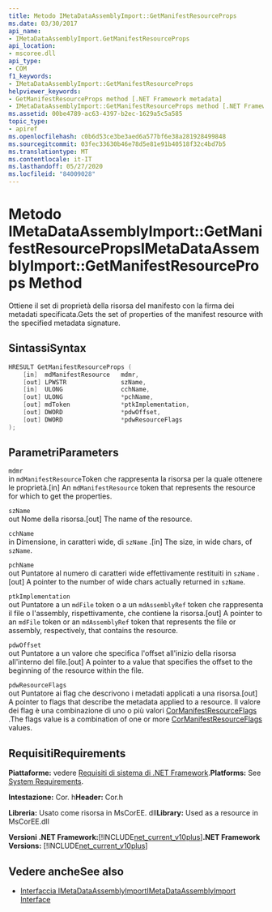 ```yaml
---
title: Metodo IMetaDataAssemblyImport::GetManifestResourceProps
ms.date: 03/30/2017
api_name:
- IMetaDataAssemblyImport.GetManifestResourceProps
api_location:
- mscoree.dll
api_type:
- COM
f1_keywords:
- IMetaDataAssemblyImport::GetManifestResourceProps
helpviewer_keywords:
- GetManifestResourceProps method [.NET Framework metadata]
- IMetaDataAssemblyImport::GetManifestResourceProps method [.NET Framework metadata]
ms.assetid: 00be4789-ac63-4397-b2ec-1629a5c5a585
topic_type:
- apiref
ms.openlocfilehash: c0b6d53ce3be3aed6a577bf6e38a281928499848
ms.sourcegitcommit: 03fec33630b46e78d5e81e91b40518f32c4bd7b5
ms.translationtype: MT
ms.contentlocale: it-IT
ms.lasthandoff: 05/27/2020
ms.locfileid: "84009028"
---
```

# <a name="imetadataassemblyimportgetmanifestresourceprops-method"></a><span data-ttu-id="324d1-102">Metodo IMetaDataAssemblyImport::GetManifestResourceProps</span><span class="sxs-lookup"><span data-stu-id="324d1-102">IMetaDataAssemblyImport::GetManifestResourceProps Method</span></span>
<span data-ttu-id="324d1-103">Ottiene il set di proprietà della risorsa del manifesto con la firma dei metadati specificata.</span><span class="sxs-lookup"><span data-stu-id="324d1-103">Gets the set of properties of the manifest resource with the specified metadata signature.</span></span>  
  
## <a name="syntax"></a><span data-ttu-id="324d1-104">Sintassi</span><span class="sxs-lookup"><span data-stu-id="324d1-104">Syntax</span></span>  
  
```cpp  
HRESULT GetManifestResourceProps (  
    [in]  mdManifestResource   mdmr,
    [out] LPWSTR               szName,
    [in]  ULONG                cchName,
    [out] ULONG                *pchName,
    [out] mdToken              *ptkImplementation,
    [out] DWORD                *pdwOffset,
    [out] DWORD                *pdwResourceFlags  
);  
```  
  
## <a name="parameters"></a><span data-ttu-id="324d1-105">Parametri</span><span class="sxs-lookup"><span data-stu-id="324d1-105">Parameters</span></span>  
 `mdmr`  
 <span data-ttu-id="324d1-106">in `mdManifestResource`Token che rappresenta la risorsa per la quale ottenere le proprietà.</span><span class="sxs-lookup"><span data-stu-id="324d1-106">[in] An `mdManifestResource` token that represents the resource for which to get the properties.</span></span>  
  
 `szName`  
 <span data-ttu-id="324d1-107">out Nome della risorsa.</span><span class="sxs-lookup"><span data-stu-id="324d1-107">[out] The name of the resource.</span></span>  
  
 `cchName`  
 <span data-ttu-id="324d1-108">in Dimensione, in caratteri wide, di `szName` .</span><span class="sxs-lookup"><span data-stu-id="324d1-108">[in] The size, in wide chars, of `szName`.</span></span>  
  
 `pchName`  
 <span data-ttu-id="324d1-109">out Puntatore al numero di caratteri wide effettivamente restituiti in `szName` .</span><span class="sxs-lookup"><span data-stu-id="324d1-109">[out] A pointer to the number of wide chars actually returned in `szName`.</span></span>  
  
 `ptkImplementation`  
 <span data-ttu-id="324d1-110">out Puntatore a un `mdFile` token o a un `mdAssemblyRef` token che rappresenta il file o l'assembly, rispettivamente, che contiene la risorsa.</span><span class="sxs-lookup"><span data-stu-id="324d1-110">[out] A pointer to an `mdFile` token or an `mdAssemblyRef` token that represents the file or assembly, respectively, that contains the resource.</span></span>  
  
 `pdwOffset`  
 <span data-ttu-id="324d1-111">out Puntatore a un valore che specifica l'offset all'inizio della risorsa all'interno del file.</span><span class="sxs-lookup"><span data-stu-id="324d1-111">[out] A pointer to a value that specifies the offset to the beginning of the resource within the file.</span></span>  
  
 `pdwResourceFlags`  
 <span data-ttu-id="324d1-112">out Puntatore ai flag che descrivono i metadati applicati a una risorsa.</span><span class="sxs-lookup"><span data-stu-id="324d1-112">[out] A pointer to flags that describe the metadata applied to a resource.</span></span> <span data-ttu-id="324d1-113">Il valore dei flag è una combinazione di uno o più valori [CorManifestResourceFlags](cormanifestresourceflags-enumeration.md) .</span><span class="sxs-lookup"><span data-stu-id="324d1-113">The flags value is a combination of one or more [CorManifestResourceFlags](cormanifestresourceflags-enumeration.md) values.</span></span>  
  
## <a name="requirements"></a><span data-ttu-id="324d1-114">Requisiti</span><span class="sxs-lookup"><span data-stu-id="324d1-114">Requirements</span></span>  
 <span data-ttu-id="324d1-115">**Piattaforme:** vedere [Requisiti di sistema di .NET Framework](../../get-started/system-requirements.md).</span><span class="sxs-lookup"><span data-stu-id="324d1-115">**Platforms:** See [System Requirements](../../get-started/system-requirements.md).</span></span>  
  
 <span data-ttu-id="324d1-116">**Intestazione:** Cor. h</span><span class="sxs-lookup"><span data-stu-id="324d1-116">**Header:** Cor.h</span></span>  
  
 <span data-ttu-id="324d1-117">**Libreria:** Usato come risorsa in MsCorEE. dll</span><span class="sxs-lookup"><span data-stu-id="324d1-117">**Library:** Used as a resource in MsCorEE.dll</span></span>  
  
 <span data-ttu-id="324d1-118">**Versioni .NET Framework:**[!INCLUDE[net_current_v10plus](../../../../includes/net-current-v10plus-md.md)]</span><span class="sxs-lookup"><span data-stu-id="324d1-118">**.NET Framework Versions:** [!INCLUDE[net_current_v10plus](../../../../includes/net-current-v10plus-md.md)]</span></span>  
  
## <a name="see-also"></a><span data-ttu-id="324d1-119">Vedere anche</span><span class="sxs-lookup"><span data-stu-id="324d1-119">See also</span></span>

- [<span data-ttu-id="324d1-120">Interfaccia IMetaDataAssemblyImport</span><span class="sxs-lookup"><span data-stu-id="324d1-120">IMetaDataAssemblyImport Interface</span></span>](imetadataassemblyimport-interface.md)
